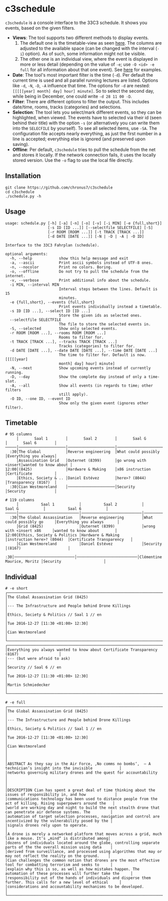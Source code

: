c3schedule
==========

`c3schedule` is a console interface to the 33C3 schedule. It shows you events,
based on the given filters.

- **Views**: The tool supports two different methods to display events.
    1. The default one is the timetable-view as seen [here](#timetable). The
       columns are adjusted to the available space (can be changed with the
       interval (`-i`) option). As of such, some information might not be
       visible.
    2. The other one is an individual view, where the event is displayed in more
       or less detail (depending on the value of `-e`; use `-O <id> -e full` for
       all information about that one event). See [here](#individual) for
       examples.
- **Date**: The tool's most important filter is the time (`-d`). Per default the
  current time is used and all parallel running lectures are listed. Options
  like `-d`, `-N`, `-D`, `-A` influence that time. The options for `-d` are
  nested: `[[[[[year] month] day] hour] minute]`. So to select the second day,
  while being in December, one could write `-d 28 11 00 -D`.
- **Filter**: There are different options to filter the output. This includes
  date/time, rooms, tracks (categories) and selections.
- **Selection**: The tool lets you select/mark different events, so they can be
  highlighted, when viewed. The events have to selected via their id (seen
  behind their title) with the option `-s` (or alternatively you can write them
  into the `SELECFILE` by yourself). To see all selected items, use `-SA`. The
  configuration file accepts nearly everything, as just the first number in a
  line is accepted; everything else is ignored (and preserved upon saving).
- **Offline**: Per default, `c3schedule` tries to pull the schedule from the net
  and stores it locally. If the network connection fails, it uses the locally
  stored version. Use the `-o` flag to use the local file directly.

Installation
------------

```shell
git clone https://github.com/chronus7/c3schedule
cd c3schedule
./schedule.py -h
```

Usage
-----

```
usage: schedule.py [-h] [-a] [-n] [-o] [-v] [-i MIN] [-e {full,short}]
                   [-s ID [ID ...]] [--selectfile SELECTFILE] [-S]
                   [-r ROOM [ROOM ...]] [-t TRACK [TRACK ...]]
                   [-d DATE [DATE ...]] [-N | -D | -A | -O ID]

Interface to the 33C3 Fahrplan (schedule).

optional arguments:
  -h, --help            show this help message and exit
  -a, --ascii           Print ascii symbols instead of UTF-8 ones.
  -n, --nocolor         Print no colors. Boring.
  -o, --offline         Do not try to pull the schedule from the internet.
  -v, --verbose         Print additional info about the schedule.
  -i MIN, --interval MIN
                        Interval steps between the lines. Default is 15
                        minutes.
  -e {full,short}, --events {full,short}
                        Print events individually instead a timetable.
  -s ID [ID ...], --select ID [ID ...]
                        Store the given ids as selected ones.
  --selectfile SELECTFILE
                        The file to store the selected events in.
  -S, --selected        Show only selected events.
  -r ROOM [ROOM ...], --rooms ROOM [ROOM ...]
                        Rooms to filter for.
  -t TRACK [TRACK ...], --tracks TRACK [TRACK ...]
                        Tracks (categories) to filter for.
  -d DATE [DATE ...], --date DATE [DATE ...], --time DATE [DATE ...]
                        The time to filter for. Default is now. [[[[[year]
                        month] day] hour] minute]
  -N, --next            Show upcoming events instead of currently running.
  -D, --day             Show the complete day instead of only a time-slot.
  -A, --all             Show all events (in regards to time; other filters
                        still apply).
  -O ID, --one ID, --event ID
                        Show only the given event (ignores other filter).
```

Timetable
---------

```
# 95 columns
     │       Saal 1        │       Saal 2        │       Saal G        │       Saal 6        │
─────│─────────────────────│─────────────────────│─────────────────────│─────────────────────│
  :30│The Global           │Reverse engineering  │What could possibly  │Everything you always│
     │Assassination Grid   │Outernet (8399)      │go wrong with <insert│wanted to know about │
12:00│(8425)               │Hardware & Making    │x86 instruction      │Certificate          │
     │Ethics, Society & .. │Daniel Estévez       │here>? (8044)        │Transparency (8167)  │
  :30│Cian Westmoreland    │─────────────────────│Security             │Security             │
```

```
# 119 columns
     │          Saal 1           │          Saal 2           │          Saal G           │          Saal 6           │
─────│───────────────────────────│───────────────────────────│───────────────────────────│───────────────────────────│
  :30│The Global Assassination   │Reverse engineering        │What could possibly go     │Everything you always      │
     │Grid (8425)                │Outernet (8399)            │wrong with <insert x86     │wanted to know about       │
12:00│Ethics, Society & Politics │Hardware & Making          │instruction here>? (8044)  │Certificate Transparency   │
     │Cian Westmoreland          │Daniel Estévez             │Security                   │(8167)                     │
  :30│───────────────────────────│───────────────────────────│Clémentine Maurice, Moritz │Security                   │
```

Individual
----------

```
# -e short
┌────────────────────────────────────────────────────────────────────────────────────────────┐
│The Global Assassination Grid (8425)                                                        │
│--- The Infrastructure and People behind Drone Killings                                     │
│Ethics, Society & Politics // Saal 1 // en                                                  │
│Tue 2016-12-27 [11:30 <01:00> 12:30]                                                        │
│Cian Westmoreland                                                                           │
└────────────────────────────────────────────────────────────────────────────────────────────┘
┌────────────────────────────────────────────────────────────────────────────────────────────┐
│Everything you always wanted to know about Certificate Transparency (8167)                  │
│--- (but were afraid to ask)                                                                │
│Security // Saal 6 // en                                                                    │
│Tue 2016-12-27 [11:30 <01:00> 12:30]                                                        │
│Martin Schmiedecker                                                                         │
└────────────────────────────────────────────────────────────────────────────────────────────┘
```
```
# -e full
┌────────────────────────────────────────────────────────────────────────────────────────────────────────────────────┐
│The Global Assassination Grid (8425)                                                                                │
│--- The Infrastructure and People behind Drone Killings                                                             │
│Ethics, Society & Politics // Saal 1 // en                                                                          │
│Tue 2016-12-27 [11:30 <01:00> 12:30]                                                                                │
│Cian Westmoreland                                                                                                   │
│                                                                                                                    │
│ABSTRACT As they say in the Air Force, ‚No comms no bombs‘,  – A technician’s insight into the invisible            │
│networks governing military drones and the quest for accountability                                                 │
│                                                                                                                    │
│DESCRIPTION Cian has spent a great deal of time thinking about the issues of responsibility in, and how             │
│communications technology has been used to distance people from the act of killing. Rising superpowers around the   │
│world are working day and night to build the next stealth drone that can penetrate air defense systems. The         │
│automation of target selection processes, navigation and control are incentivized by the vulnerability posed by the │
│signals drones rely upon to operate.                                                                                │
│A drone is merely a networked platform that moves across a grid, much like a mouse. It’s „mind“ is distributed among│
│dozens of individuals located around the globe, controlling separate parts of the the overall mission using data    │
│derived from surveillance, and processed using algorithms that may or may not reflect the reality on the ground.    │
│Cian challenges the common notion that drones are the most effective tool for combatting terrorism and seeks to     │
│explain why this is so, as well as how mistakes happen. The automation of these processes will further take the     │
│responsibility out of the hands of individuals and disperse them further. This calls for a new level of ethical     │
│considerations and accountability mechanisms to be developed.                                                       │
└────────────────────────────────────────────────────────────────────────────────────────────────────────────────────┘
```

<!--
vim: ft=markdown:tw=80
-->
